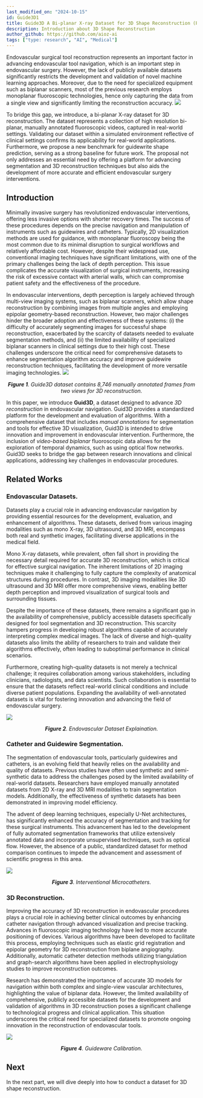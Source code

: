 ```yaml
---
last_modified_on: "2024-10-15"
id: Guide3D1
title: Guide3D A Bi-planar X-ray Dataset for 3D Shape Reconstruction (Part 1)
description: Introduction about 3D Shape Reconstruction
author_github: https://github.com/aioz-ai
tags: ["type: research", "AI", "Medical"]
---
```

 Endovascular surgical tool reconstruction represents an important factor in advancing endovascular tool navigation, which is an important step in endovascular surgery. However, the lack of publicly available datasets significantly restricts the development and validation of novel machine learning approaches. Moreover, due to the need for specialized equipment such as biplanar scanners, most of the previous research employs monoplanar fluoroscopic technologies, hence only capturing the data from a single view and significantly limiting the reconstruction accuracy. 
![](https://vision.aioz.io/f/b381ab47bfa24513bd2d/?dl=1)

To bridge this gap, we introduce, a bi-planar X-ray dataset for 3D reconstruction. The dataset represents a collection of high resolution bi-planar, manually annotated fluoroscopic videos, captured in real-world settings. Validating our dataset within a simulated environment reflective of clinical settings confirms its applicability for real-world applications. Furthermore, we propose a new benchmark for guidewrite shape prediction, serving as a strong baseline for future work.  The proposal not only addresses an essential need by offering a platform for advancing segmentation and 3D reconstruction techniques but also aids the development of more accurate and efficient endovascular surgery interventions.

## Introduction
Minimally invasive surgery has revolutionized endovascular interventions, offering less invasive options with shorter recovery times. The success of these procedures depends on the precise navigation and manipulation of instruments such as guidewires and catheters. Typically, 2D visualization methods are used for guidance, with monoplanar fluoroscopy being the most common due to its minimal disruption to surgical workflows and relatively affordable cost. However, despite their widespread use, conventional imaging techniques have significant limitations, with one of the primary challenges being the lack of depth perception. This issue complicates the accurate visualization of surgical instruments, increasing the risk of excessive contact with arterial walls, which can compromise patient safety and the effectiveness of the procedure.

In endovascular interventions, depth perception is largely achieved through multi-view imaging systems, such as biplanar scanners, which allow shape reconstruction by combining images from multiple angles and employing epipolar geometry-based reconstruction. However, two major challenges hinder the broader adoption and effectiveness of these systems: (i) the difficulty of accurately segmenting images for successful shape reconstruction, exacerbated by the scarcity of datasets needed to evaluate segmentation methods, and (ii) the limited availability of specialized biplanar scanners in clinical settings due to their high cost. These challenges underscore the critical need for comprehensive datasets to enhance segmentation algorithm accuracy and improve guidewire reconstruction techniques, facilitating the development of more versatile imaging technologies.
![](https://vision.aioz.io/f/cb2718cd3e854142b636/?dl=1)*<center>**Figure 1**. Guide3D dataset contains 8,746 manually annotated frames from two views for 3D reconstruction.</center>*

In this paper, we introduce **Guid3D**, a dataset designed to advance _3D reconstruction_ in endovascular navigation. Guid3D provides a standardized platform for the development and evaluation of algorithms. With a comprehensive dataset that includes _manual annotations_ for segmentation and tools for effective 3D visualization, Guid3D is intended to drive innovation and improvement in endovascular intervention. Furthermore, the inclusion of _video-based biplanar_ fluoroscopic data allows for the exploration of temporal dynamics, such as using optical flow networks. Guid3D seeks to bridge the gap between research innovations and clinical applications, addressing key challenges in endovascular procedures.

## Related Works

### Endovascular Datasets. 
Datasets play a crucial role in advancing endovascular navigation by providing essential resources for the development, evaluation, and enhancement of algorithms. These datasets, derived from various imaging modalities such as mono X-ray, 3D ultrasound, and 3D MRI, encompass both real and synthetic images, facilitating diverse applications in the medical field.

Mono X-ray datasets, while prevalent, often fall short in providing the necessary detail required for accurate 3D reconstruction, which is critical for effective surgical navigation. The inherent limitations of 2D imaging techniques make it challenging to fully capture the complexity of anatomical structures during procedures. In contrast, 3D imaging modalities like 3D ultrasound and 3D MRI offer more comprehensive views, enabling better depth perception and improved visualization of surgical tools and surrounding tissues.

Despite the importance of these datasets, there remains a significant gap in the availability of comprehensive, publicly accessible datasets specifically designed for tool segmentation and 3D reconstruction. This scarcity hampers progress in developing robust algorithms capable of accurately interpreting complex medical images. The lack of diverse and high-quality datasets also limits the ability of researchers to train and validate their algorithms effectively, often leading to suboptimal performance in clinical scenarios.

Furthermore, creating high-quality datasets is not merely a technical challenge; it requires collaboration among various stakeholders, including clinicians, radiologists, and data scientists. Such collaboration is essential to ensure that the datasets reflect real-world clinical conditions and include diverse patient populations. Expanding the availability of well-annotated datasets is vital for fostering innovation and advancing the field of endovascular surgery.



![](https://vision.aioz.io/f/0328b99cff454d58b555/?dl=1)*<center>**Figure 2**. Endovascular Dataset Explaination. </center>*

### Catheter and Guidewire Segmentation.
The segmentation of endovascular tools, particularly guidewires and catheters, is an evolving field that heavily relies on the availability and quality of datasets. Previous studies have often used synthetic and semi-synthetic data to address the challenges posed by the limited availability of real-world datasets. Researchers have employed manually annotated datasets from 2D X-ray and 3D MRI modalities to train segmentation models. Additionally, the effectiveness of synthetic datasets has been demonstrated in improving model efficiency.

The advent of deep learning techniques, especially U-Net architectures, has significantly enhanced the accuracy of segmentation and tracking for these surgical instruments. This advancement has led to the development of fully automated segmentation frameworks that utilize extensively annotated data and incorporate unsupervised techniques, such as optical flow. However, the absence of a public, standardized dataset for method comparison continues to impede the advancement and assessment of scientific progress in this area.

![](https://vision.aioz.io/f/7d9481637cf64ffeaf79/?dl=1)*<center> **Figure 3**. Interventional Microcatheters. </center>*


### 3D Reconstruction.
 Improving the accuracy of 3D reconstruction in endovascular procedures plays a crucial role in achieving better clinical outcomes by enhancing catheter navigation through advanced visualization and precise tracking. Advances in fluoroscopic imaging technology have led to more accurate positioning of devices. Various algorithms have been developed to facilitate this process, employing techniques such as elastic grid registration and epipolar geometry for 3D reconstruction from biplane angiography. Additionally, automatic catheter detection methods utilizing triangulation and graph-search algorithms have been applied in electrophysiology studies to improve reconstruction outcomes.

Research has demonstrated the importance of accurate 3D models for navigation within both complex and single-view vascular architectures, highlighting the value of biplanar data. However, the limited availability of comprehensive, publicly accessible datasets for the development and validation of algorithms in 3D reconstruction poses a significant challenge to technological progress and clinical application. This situation underscores the critical need for specialized datasets to promote ongoing innovation in the reconstruction of endovascular tools.

![](https://vision.aioz.io/f/cb314bdb43df43edbfcd/?dl=1)*<center> **Figure 4**. Guideware Calibration. </center>*

## Next
In the next part, we will dive deeply into how to conduct a dataset for 3D shape reconstruction.
